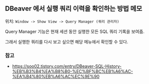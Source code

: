 ## DBeaver 에서 실행 쿼리 이력을 확인하는 방법 메모
위치: `Window -> Show View -> Query Manager (쿼리 관리자)`

Query Manager 기능은 현재 세션 동안 실행한 모든 SQL 쿼리 기록을 보여줌.

그래서 실행한 쿼리를 다시 보고 싶으면 해당 메뉴에서 확인할 수 있다.

### 참고
- https://soo02.tistory.com/entry/DBeaver-SQL-History-%EB%B3%B4%EA%B8%B0-%EC%BF%BC%EB%A6%AC-%EA%B4%80%EB%A6%AC%EC%9E%90
